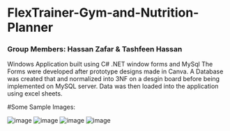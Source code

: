 # FlexTrainer-Gym-and-Nutrition-Planner
### Group Members: Hassan Zafar & Tashfeen Hassan

Windows Application built using C# .NET window forms and MySql
The Forms were developed after prototype designs made in Canva. A Database was created that and normalized into 3NF on a desgin board before being implemented on MySQL server. Data was then loaded into the application using excel sheets.

#Some Sample Images:

![image](https://github.com/user-attachments/assets/ab803f9a-2576-4ae6-816b-f1853b8f1562)
![image](https://github.com/user-attachments/assets/c42541d1-2940-4442-a13f-b2e96c30275e)
![image](https://github.com/user-attachments/assets/019d9f8c-2f83-45dc-9806-7c12c966d741)
![image](https://github.com/user-attachments/assets/f18492b9-294f-46e8-a669-3301be686c9c)

